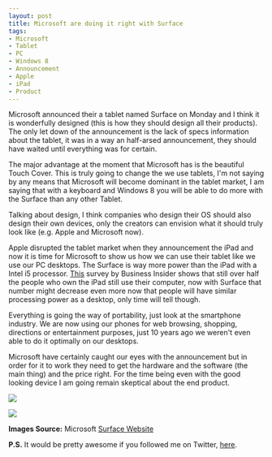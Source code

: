 ```yaml
---
layout: post
title: Microsoft are doing it right with Surface
tags:
- Microsoft
- Tablet
- PC
- Windows 8
- Announcement
- Apple
- iPad
- Product
---
```

Microsoft announced their a tablet named Surface on Monday and I think it is wonderfully designed (this is how they should design all their products). The only let down of the announcement is the lack of specs information about the tablet, it was in a way an half-arsed announcement, they should have waited until everything was for certain.

The major advantage at the moment that Microsoft has is the beautiful Touch Cover. This is truly going to change the we use tablets, I'm not saying by any means that Microsoft will become dominant in the tablet market, I am saying that with a keyboard and Windows 8 you will be able to do more with the Surface than any other Tablet.

Talking about design, I think companies who design their OS should also design their own devices, only the creators can envision what it should truly look like (e.g. Apple and Microsoft now).

Apple disrupted the tablet market when they announcement the iPad and now it is time for Microsoft to show us how we can use their tablet like we use our PC desktops. The Surface is way more power than the iPad with a Intel i5 processor. [This](http://www.businessinsider.com/how-people-really-use-the-ipad-our-exclusive-survey-results-2011-5?op=1) survey by Business Insider shows that still over half the people who own the iPad still use their computer, now with Surface that number might decrease even more now that people will have similar processing power as a desktop, only time will tell though.

Everything is going the way of portability, just look at the smartphone industry. We are now using our phones for web browsing, shopping, directions or entertainment purposes, just 10 years ago we weren't even able to do it optimally on our desktops.

Microsoft have certainly caught our eyes with the announcement but in order for it to work they need to get the hardware and the software (the main thing) and the price right. For the time being even with the good looking device I am going remain skeptical about the end product.

![](http://media.tumblr.com/tumblr_m5x7zs6Wvj1qamsz8.jpg)

![](http://media.tumblr.com/tumblr_m5x81fbrAb1qamsz8.jpg)

**Images Source:** Microsoft [Surface Website](http://www.microsoft.com/surface)

**P.S.** It would be pretty awesome if you followed me on Twitter, [here](http://twitter.com/finitepost).

